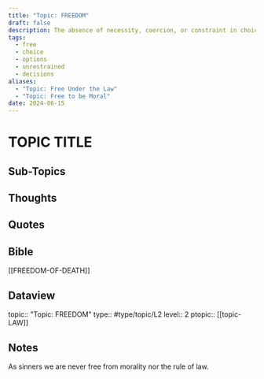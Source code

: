 ```yaml
---
title: "Topic: FREEDOM"
draft: false
description: The absence of necessity, coercion, or constraint in choice or action with the framework of morality and law.
tags:
  - free
  - choice
  - options
  - unrestrained
  - decisions
aliases:
  - "Topic: Free Under the Law"
  - "Topic: Free to be Moral"
date: 2024-06-15
---
```

# TOPIC TITLE
## Sub-Topics


## Thoughts

## Quotes

## Bible
[[FREEDOM-OF-DEATH]]

## Dataview
topic:: "Topic: FREEDOM"
type:: #type/topic/L2
level:: 2
ptopic:: [[topic-LAW]]

## Notes
As sinners we are never free from morality nor the rule of law.

